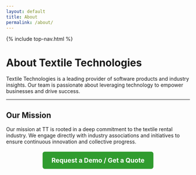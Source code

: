 ```yaml
---
layout: default
title: About
permalink: /about/
---
```


{% include top-nav.html %}


# About Textile Technologies

Textile Technologies is a leading provider of software products and industry insights. Our team is passionate about leveraging technology to empower businesses and drive success.

---

## Our Mission

Our mission at TT is rooted in a deep commitment to the textile rental industry.
We engage directly with industry associations and initiatives to ensure continuous innovation and collective progress.

<p style="text-align:center; margin-top:2rem;">
  <a href="{{ "/contact/" | relative_url }}" style="padding:0.8rem 1.5rem; background:#309c2f; color:#fff; text-decoration:none; border-radius:6px; font-weight:bold; font-size:1.1rem;">
    Request a Demo / Get a Quote
  </a>
</p>
